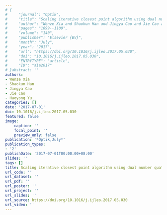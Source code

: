 ```yaml
---
# {
#     "journal": "Optik",
#     "title": "Scaling iterative closest point algorithm using dual number quaternions",
#     "author": "Wenze Xia and Shaokun Han and Jingya Cao and Jie Cao and Haoyong Yu",
#     "pages": "1099--1109",
#     "volume": "140",
#     "publisher": "Elsevier {BV}",
#     "month": "July",
#     "year": "2017",
#     "url": "https://doi.org/10.1016/j.ijleo.2017.05.030",
#     "doi": "10.1016/j.ijleo.2017.05.030",
#     "ENTRYTYPE": "article",
#     "ID": "Xia2017"
# }abstract: ''
authors:
- Wenze Xia
- Shaokun Han
- Jingya Cao
- Jie Cao
- Haoyong Yu
categories: []
date: '2017-07-01'
doi: 10.1016/j.ijleo.2017.05.030
featured: false
image:
    caption: ''
    focal_point: ''
    preview_only: false
publication: '*Optik,July*'
publication_types:
- '2'
publishDate: '2017-07-01T00:00:00+08:00'
slides: ''
tags: []
title: Scaling iterative closest point algorithm using dual number quaternions
url_code: ''
url_dataset: ''
url_pdf: ''
url_poster: ''
url_project: ''
url_slides: ''
url_source: https://doi.org/10.1016/j.ijleo.2017.05.030
url_video: ''
---
```


